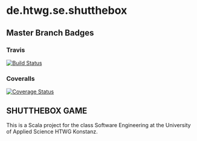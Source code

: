 # de.htwg.se.shutthebox

## Master Branch Badges
### Travis
[![Build Status](https://travis-ci.org/LugsoIn2/de.htwg.sa.shutthebox.svg?branch=master)](https://travis-ci.org/LugsoIn2/de.htwg.sa.shutthebox)
### Coveralls
[![Coverage Status](https://coveralls.io/repos/github/LugsoIn2/de.htwg.sa.shutthebox/badge.svg?branch=master)](https://coveralls.io/github/LugsoIn2/de.htwg.sa.shutthebox?branch=master)

## SHUTTHEBOX GAME
This is a Scala project for the class Software Engineering at the University of Applied Science HTWG Konstanz.
